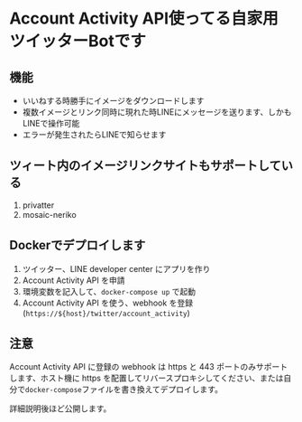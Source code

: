# Account Activity API使ってる自家用ツイッターBotです

## 機能
- いいねする時勝手にイメージをダウンロードします
- 複数イメージとリンク同時に現れた時LINEにメッセージを送ります、しかもLINEで操作可能
- エラーが発生されたらLINEで知らせます

## ツィート内のイメージリンクサイトもサポートしている
1. privatter
2. mosaic-neriko

## Dockerでデプロイします
1. ツイッター、LINE developer center にアプリを作り
2. Account Activity API を申請
3. 環境変数を記入して、`docker-compose up` で起動
4. Account Activity API を使う、webhook を登録 (`https://${host}/twitter/account_activity`)

## 注意
Account Activity API に登録の webhook は https と 443 ポートのみサポートします、ホスト機に https を配置してリバースプロキシしてください、または自分で`docker-compose`ファイルを書き換えてデプロイします。

詳細説明後ほど公開します。